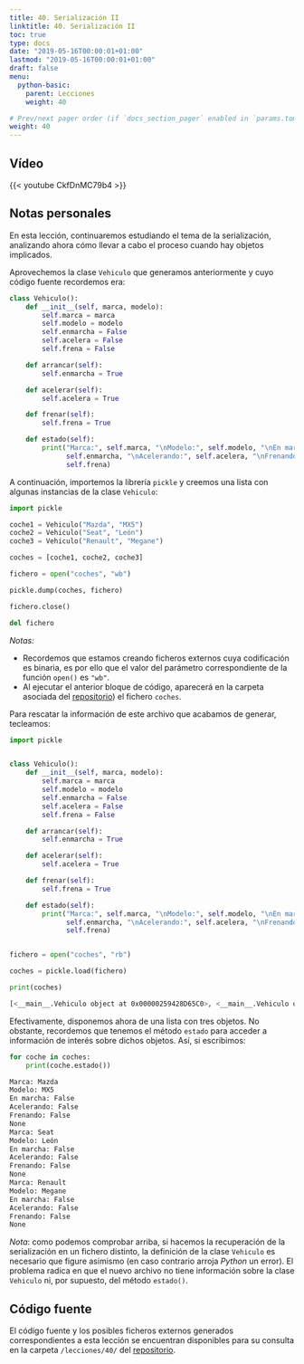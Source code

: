 ```yaml
---
title: 40. Serialización II
linktitle: 40. Serialización II
toc: true
type: docs
date: "2019-05-16T00:00:01+01:00"
lastmod: "2019-05-16T00:00:01+01:00"
draft: false
menu:
  python-basic:
    parent: Lecciones
    weight: 40

# Prev/next pager order (if `docs_section_pager` enabled in `params.toml`)
weight: 40
---
```


## Vídeo

{{< youtube CkfDnMC79b4 >}}

## Notas personales

En esta lección, continuaremos estudiando el tema de la serialización, analizando ahora cómo llevar a cabo el proceso cuando hay objetos implicados.

Aprovechemos la clase `Vehiculo` que generamos anteriormente y cuyo código fuente recordemos era:

```python
class Vehiculo():
    def __init__(self, marca, modelo):
        self.marca = marca
        self.modelo = modelo
        self.enmarcha = False
        self.acelera = False
        self.frena = False

    def arrancar(self):
        self.enmarcha = True

    def acelerar(self):
        self.acelera = True

    def frenar(self):
        self.frena = True

    def estado(self):
        print("Marca:", self.marca, "\nModelo:", self.modelo, "\nEn marcha:",
              self.enmarcha, "\nAcelerando:", self.acelera, "\nFrenando:",
              self.frena)
```

A continuación, importemos la librería `pickle` y creemos una lista con algunas instancias de la clase `Vehiculo`:

```python
import pickle

coche1 = Vehiculo("Mazda", "MX5")
coche2 = Vehiculo("Seat", "León")
coche3 = Vehiculo("Renault", "Megane")

coches = [coche1, coche2, coche3]

fichero = open("coches", "wb")

pickle.dump(coches, fichero)

fichero.close()

del fichero
```

*Notas:*

- Recordemos que estamos creando ficheros externos cuya codificación es binaria, es por ello que el valor del parámetro correspondiente de la función `open()` es `"wb"`.
- Al ejecutar el anterior bloque de código, aparecerá en la carpeta asociada del [repositorio](https://github.com/ImAlexisSaez/curso-python-desde-0)) el fichero `coches`.

Para rescatar la información de este archivo que acabamos de generar, tecleamos:

```python
import pickle


class Vehiculo():
    def __init__(self, marca, modelo):
        self.marca = marca
        self.modelo = modelo
        self.enmarcha = False
        self.acelera = False
        self.frena = False

    def arrancar(self):
        self.enmarcha = True

    def acelerar(self):
        self.acelera = True

    def frenar(self):
        self.frena = True

    def estado(self):
        print("Marca:", self.marca, "\nModelo:", self.modelo, "\nEn marcha:",
              self.enmarcha, "\nAcelerando:", self.acelera, "\nFrenando:",
              self.frena)


fichero = open("coches", "rb")

coches = pickle.load(fichero)

print(coches)
```

```bash
[<__main__.Vehiculo object at 0x00000259428D65C0>, <__main__.Vehiculo object at 0x00000259428F7F28>, <__main__.Vehiculo object at 0x00000259428F7F98>]
```

Efectivamente, disponemos ahora de una lista con tres objetos. No obstante, recordemos que tenemos el método `estado` para acceder a información de interés sobre dichos objetos. Así, si escribimos:

```python
for coche in coches:
    print(coche.estado())
```

```bash
Marca: Mazda 
Modelo: MX5 
En marcha: False 
Acelerando: False 
Frenando: False
None
Marca: Seat 
Modelo: León 
En marcha: False 
Acelerando: False 
Frenando: False
None
Marca: Renault 
Modelo: Megane 
En marcha: False 
Acelerando: False 
Frenando: False
None
```

*Nota*: como podemos comprobar arriba, si hacemos la recuperación de la serialización en un fichero distinto, la definición de la clase `Vehiculo` es necesario que figure asimismo (en caso contrario arroja *Python* un error). El problema radica en que el nuevo archivo no tiene información sobre la clase `Vehiculo` ni, por supuesto, del método `estado()`.

## Código fuente

El código fuente y los posibles ficheros externos generados correspondientes a esta lección se encuentran disponibles para su consulta en la carpeta `/lecciones/40/` del [repositorio](https://github.com/ImAlexisSaez/curso-python-desde-0).
